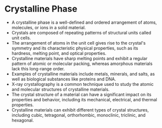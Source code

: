 # Crystalline Phase

- A crystalline phase is a well-defined and ordered arrangement of atoms, molecules, or ions in a solid material.
- Crystals are composed of repeating patterns of structural units called unit cells.
- The arrangement of atoms in the unit cell gives rise to the crystal's symmetry and its characteristic physical properties, such as its hardness, melting point, and optical properties.
- Crystalline materials have sharp melting points and exhibit a regular pattern of atomic or molecular packing, whereas amorphous materials lack this long-range order.
- Examples of crystalline materials include metals, minerals, and salts, as well as biological substances like proteins and DNA.
- X-ray crystallography is a common technique used to study the atomic and molecular structures of crystalline materials.
- The crystal structure of a material can have a significant impact on its properties and behavior, including its mechanical, electrical, and thermal properties.
- Crystalline materials can exhibit different types of crystal structures, including cubic, tetragonal, orthorhombic, monoclinic, triclinic, and hexagonal.